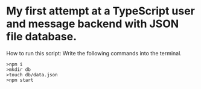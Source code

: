 # My first attempt at a TypeScript user and message backend with JSON file database.

How to run this script:
Write the following commands into the terminal.

```
>npm i
>mkdir db
>touch db/data.json
>npm start
```
